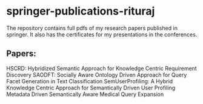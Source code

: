# springer-publications-rituraj
The repository contains full pdfs of my research papers published in springer. It also has the certificates for my presentations in the conferences.

## Papers:
HSCRD: Hybridized Semantic Approach for Knowledge Centric Requirement Discovery
SAODFT: Socially Aware Ontology Driven Approach for Query Facet Generation in Text Classification
SemUserProfiling: A Hybrid Knowledge Centric Approach for Semantically Driven User Profiling
Metadata Driven Semantically Aware Medical Query Expansion
